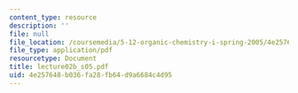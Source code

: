 ```yaml
---
content_type: resource
description: ''
file: null
file_location: /coursemedia/5-12-organic-chemistry-i-spring-2005/4e257648b036fa28fb64d9a6684c4d95_lecture02b_s05.pdf
file_type: application/pdf
resourcetype: Document
title: lecture02b_s05.pdf
uid: 4e257648-b036-fa28-fb64-d9a6684c4d95
---
```

